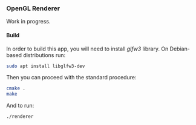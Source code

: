 ### OpenGL Renderer
Work in progress.

#### Build
In order to build this app, you will need to install _glfw3_ library. On Debian-based distributions run:
```bash
sudo apt install libglfw3-dev
```

Then you can proceed with the standard procedure:
```bash
cmake .
make
```

And to run:
```bash
./renderer
```